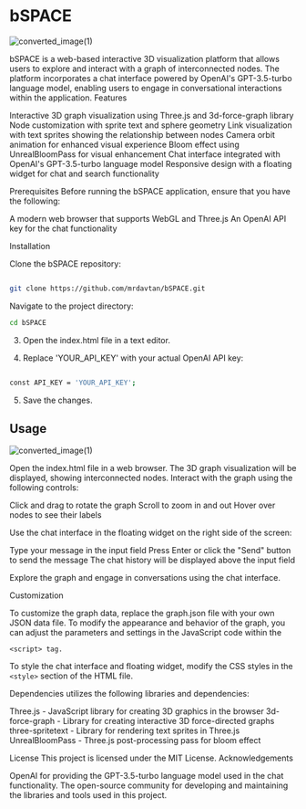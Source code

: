 # bSPACE

![converted_image(1)](https://github.com/mrdavtan/bSPACE/assets/21132073/6a9321c2-ba31-4414-9341-51ee8c2f5cd6)

bSPACE is a web-based interactive 3D visualization platform that allows users to explore and interact with a graph of interconnected nodes. The platform incorporates a chat interface powered by OpenAI's GPT-3.5-turbo language model, enabling users to engage in conversational interactions within the application.
Features

Interactive 3D graph visualization using Three.js and 3d-force-graph library
Node customization with sprite text and sphere geometry
Link visualization with text sprites showing the relationship between nodes
Camera orbit animation for enhanced visual experience
Bloom effect using UnrealBloomPass for visual enhancement
Chat interface integrated with OpenAI's GPT-3.5-turbo language model
Responsive design with a floating widget for chat and search functionality

Prerequisites
Before running the bSPACE application, ensure that you have the following:

A modern web browser that supports WebGL and Three.js
An OpenAI API key for the chat functionality

Installation

Clone the bSPACE repository:

```bash

git clone https://github.com/mrdavtan/bSPACE.git

```

Navigate to the project directory:

```bash
cd bSPACE

```
3. Open the index.html file in a text editor.

4. Replace 'YOUR_API_KEY' with your actual OpenAI API key:

```bash

const API_KEY = 'YOUR_API_KEY';

```

5. Save the changes.

## Usage

![converted_image(1)](https://github.com/mrdavtan/bSPACE/assets/21132073/6a9321c2-ba31-4414-9341-51ee8c2f5cd)

Open the index.html file in a web browser.
The 3D graph visualization will be displayed, showing interconnected nodes.
Interact with the graph using the following controls:

Click and drag to rotate the graph
Scroll to zoom in and out
Hover over nodes to see their labels


Use the chat interface in the floating widget on the right side of the screen:

Type your message in the input field
Press Enter or click the "Send" button to send the message
The chat history will be displayed above the input field


Explore the graph and engage in conversations using the chat interface.

Customization

To customize the graph data, replace the graph.json file with your own JSON data file.
To modify the appearance and behavior of the graph, you can adjust the parameters and settings in the JavaScript code within the
```
<script> tag.
```
To style the chat interface and floating widget, modify the CSS styles in the ``` <style>``` section of the HTML file.

Dependencies
 utilizes the following libraries and dependencies:

Three.js - JavaScript library for creating 3D graphics in the browser
3d-force-graph - Library for creating interactive 3D force-directed graphs
three-spritetext - Library for rendering text sprites in Three.js
UnrealBloomPass - Three.js post-processing pass for bloom effect

License
This project is licensed under the MIT License.
Acknowledgements

OpenAI for providing the GPT-3.5-turbo language model used in the chat functionality.
The open-source community for developing and maintaining the libraries and tools used in this project.






